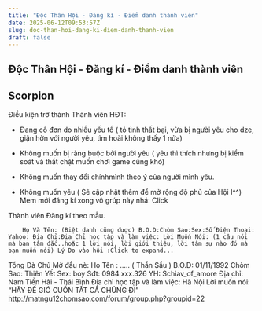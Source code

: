 ```yaml
---
title: "Độc Thân Hội - Đăng kí - Điểm danh thành viên"
date: 2025-06-12T09:53:57Z
slug: doc-than-hoi-dang-ki-diem-danh-thanh-vien
draft: false
---
```


## Độc Thân Hội - Đăng kí - Điểm danh thành viên

## Scorpion

Điều kiện trở thành Thành viên HĐT:
 
- Đang cô đơn do nhiều yếu tố ( tỏ tình thất bại, vừa bị người yêu cho dze, giận hờn với người yêu, tìm hoài không thấy 1 nửa)
 
- Không muốn bị ràng buộc bởi người yêu ( yêu thì thích nhưng bị kiểm soát và thắt chặt muốn chơi game cũng khó)
 
- Không muốn thay đổi chínhmình theo ý của người mình yêu.
 
- Không muốn yêu
( Sẽ cập nhật thêm để mở rộng độ phủ của Hội I^^)
Mem mới đăng kí xong vô grúp này nhá: Click
 
 
 
Thành viên Đăng kí theo mẫu.



	
		
		Họ Và Tên: (Biệt danh cũng được) ​B.O.D:​Chòm Sao:​Sex:​Số Điện Thoại:​ Yahoo:​ Địa Chỉ:Địa Chỉ học tập và làm việc:​ Lời Muốn Nói: (1 câu nói mà bạn tâm đắc..hoặc 1 lời nói, lời giới thiệu, lời tâm sự nào đó mà bạn muốn nói) ​Lý Do vào hội :​Click to expand...
	
 
Tổng Đà Chủ Mở đầu nè:
Họ Tên : ..... ( Thần Sầu )
B.O.D: 01/11/1992
Chòm Sao: Thiên Yết
Sex: boy
Sđt: 0984.xxx.326
YH: Schiav_of_amore
Địa chỉ: Nam Tiền Hải - Thái Bình
Địa chỉ học tập và làm việc: Hà Nội
Lời muốn nói:
“HÃY ĐỂ GIÓ CUỐN TẤT CẢ CHÚNG ĐI”​http://matngu12chomsao.com/forum/group.php?groupid=22​